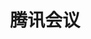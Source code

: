 ﻿---
id: 1053
title: "腾讯会议"
weight: 1053
version: "3.19.1.401"
updateTime: "2024-05-14T15:14:27"
debName: "http://113.24.212.22:8090/upload/file/TencentMeeting_0300000000_3.19.1.401_loongarch64_default.publish.deb"
debSize: "138.0 MB"
command: "/opt/wemeet/wemeetapp.sh"
---
